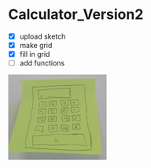 # Calculator_Version2

- [x] upload sketch
- [X] make grid
- [X] fill in grid
- [ ] add functions

![Sketch Calculator_Version2](Calculator_Version2.jpg)
